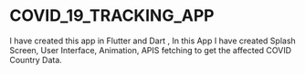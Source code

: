 # COVID_19_TRACKING_APP
 I have created this app in Flutter and Dart , In this App I have created Splash Screen, User Interface, Animation, APIS fetching to get the affected COVID Country Data.
